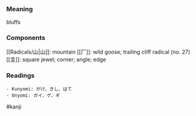### Meaning

bluffs

### Components

[[Radicals/山|山]]: mountain [[厂]]: wild goose; trailing cliff radical (no. 27) [[圭]]: square jewel; corner; angle; edge

### Readings

```
- Kunyomi: がけ、きし、はて
- Onyomi: ガイ、ゲ、ギ
```

#kanji